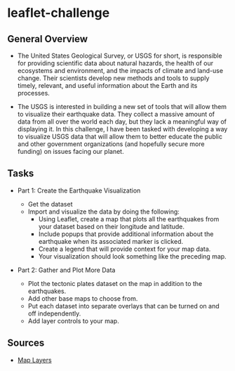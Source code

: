 # leaflet-challenge
## General Overview
- The United States Geological Survey, or USGS for short, is responsible for providing scientific data about natural hazards, the health of our ecosystems and environment, and the impacts of climate and land-use change. Their scientists develop new methods and tools to supply timely, relevant, and useful information about the Earth and its processes.

- The USGS is interested in building a new set of tools that will allow them to visualize their earthquake data. They collect a massive amount of data from all over the world each day, but they lack a meaningful way of displaying it. In this challenge, I have been tasked with developing a way to visualize USGS data that will allow them to better educate the public and other government organizations (and hopefully secure more funding) on issues facing our planet.

## Tasks
- Part 1: Create the Earthquake Visualization
    - Get the dataset
    - Import and visualize the data by doing the following:
        - Using Leaflet, create a map that plots all the earthquakes from your dataset based on their longitude and latitude.
        - Include popups that provide additional information about the earthquake when its associated marker is clicked.
        - Create a legend that will provide context for your map data.
        - Your visualization should look something like the preceding map.

- Part 2: Gather and Plot More Data
    - Plot the tectonic plates dataset on the map in addition to the earthquakes.
    - Add other base maps to choose from.
    - Put each dataset into separate overlays that can be turned on and off independently.
    - Add layer controls to your map.

## Sources
- [Map Layers](https://leaflet-extras.github.io/leaflet-providers/preview/)